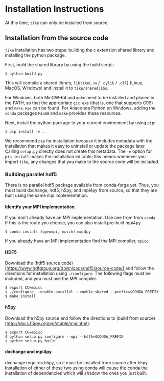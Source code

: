 # Installation Instructions

At this time, `tike` can only be installed from source.

## Installation from the source code

`tike` installation has two steps: building the c extension shared library and installing the python package.

First, build the shared library by using the build script:

```
$ python build.py
```

This will compile a shared library, `libtike`(`.so` / `.dylib` / `.dll`) (Linux, MacOS, Windows) and install it to `tike/sharedlibs`.

For Windows, both MinGW-64 and `make` need to be installed and placed in the PATH, so that the appropriate `gcc.exe` (that is, one that supports C99) and `make.exe` can be found. For Anaconda Python on Windows, adding the `conda` packages `MinGW` and `make` provides these resources.

Next, install the python package to your current environment by using `pip`:

```
$ pip install -e .
```

We recommend `pip` for installation because it includes metadata with the installation that makes it easy to uninstall or update the package later. Calling `setup.py` directly does not create this metadata. The `-e` option for `pip install` makes the installation editable; this means whenever you import `tike`, any changes that you make to the source code will be included.

### Building parallel hdf5

There is no parallel hdf5 package available from conda-forge yet. Thus, you must build dxchange, hdf5, h5py, and mpi4py from source, so that they are built using the same mpi implementation.


#### Identify your MPI implementation.

If you don't already have an MPI implementation. Use one from from `conda`. If this is the route you choose, you can also install pre-built mpi4py.

```
$ conda install [openmpi, mpich] mpi4py
```

If you already have an MPI implementation find the MPI compiler, `mpicc`.

#### HDF5

Download the (hdf5 source code)[https://www.hdfgroup.org/downloads/hdf5/source-code/] and follow the directions for installation using `./configure`. The following flags must be included, and you must use the MPI compiler.

```
$ export CC=mpicc
$ ./configure --enable-parallel --enable-shared --prefix=$CONDA_PREFIX
$ make install
```

#### h5py

Download the h5py source and follow the directions to (build from source)[http://docs.h5py.org/en/stable/mpi.html].

```
$ export CC=mpicc
$ python setup.py configure --mpi --hdf5=$CONDA_PREFIX
$ python setup.py build
```

#### dxchange and mpi4py

dxchange requires h5py, so it must be installed from source after h5py. Installation of either of these two using conda will cause the conda the installation of dependencies which will shadow the ones you just built.
